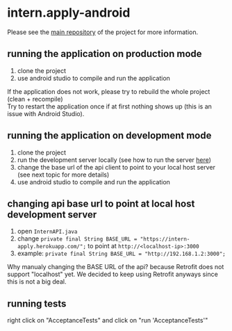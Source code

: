# intern.apply-android

Please see the [main repository](https://github.com/DimaMukhin/intern.apply) of the project for more information.

## running the application on production mode

1. clone the project
2. use android studio to compile and run the application

If the application does not work, please try to rebuild the whole project (clean + recompile)  
Try to restart the application once if at first nothing shows up (this is an issue with Android Studio). 

## running the application on development mode

1. clone the project
2. run the development server locally (see how to run the server [here](https://github.com/DimaMukhin/intern.apply))
3. change the base url of the api client to point to your local host server (see next topic for more details)
4. use android studio to compile and run the application

## changing api base url to point at local host development server

1. open `InternAPI.java`
2. change `private final String BASE_URL = "https://intern-apply.herokuapp.com/";` to point at `http://<localhost-ip>:3000`
3. example: `private final String BASE_URL = "http://192.168.1.2:3000";`  

Why manualy changing the BASE URL of the api? because Retrofit does not support "localhost" yet. We decided to keep using Retrofit anyways since this is not a big deal.

## running tests

right click on "AcceptanceTests" and click on "run 'AcceptanceTests'"
